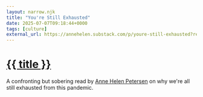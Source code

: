 ```yaml
---
layout: narrow.njk
title: "You're Still Exhausted"
date: 2025-07-07T09:18:44+0000
tags: [culture]
external_url: https://annehelen.substack.com/p/youre-still-exhausted?ref=daniel.pizza
---
```


<h1><a href="{{ external_url }}">{{ title }}</a></h1>

A confronting but sobering read by [Anne Helen Petersen](https://twitter.com/annehelen?lang=nl&ref=daniel.pizza) on why we're all still exhausted from this pandemic.

